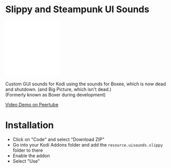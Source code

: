 # Slippy and Steampunk UI Sounds
![Icon](https://github.com/rand0mgh/slippy-ui-sounds/blob/main/resource.uisounds.slippy/icon.png?raw=true)

Custom GUI sounds for Kodi using the sounds for Boxee, which is now dead and shutdown. (and Big Picture, which isn't dead.)  
(Formerly known as Boxer during development)  

[Video Demo on Peertube](https://diode.zone/w/5iys5FaQ8XRXMJAy2idZ8x)

# Installation
* Click on "Code" and select "Download ZIP"
* Go into your Kodi Addons folder and add the `resource.uisounds.slippy` folder to there
* Enable the addon
* Select "Use"
